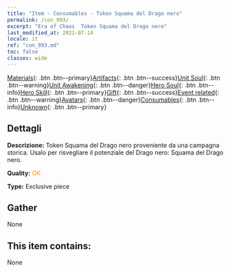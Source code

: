 ```yaml
---
title: "Item - Consumables - Token Squama del Drago nero"
permalink: /con_993/
excerpt: "Era of Chaos  Token Squama del Drago nero"
last_modified_at: 2021-07-14
locale: it
ref: "con_993.md"
toc: false
classes: wide
---
```

 [Materials](/ItemsIT/){: .btn .btn--primary}[Artifacts](/ItemsIT/Artifacts/){: .btn .btn--success}[Unit Soul](/ItemsIT/UnitSoul/){: .btn .btn--warning}[Unit Awakening](/ItemsIT/UnitAwakening/){: .btn .btn--danger}[Hero Soul](/ItemsIT/HeroSoul/){: .btn .btn--info}[Hero Skill](/ItemsIT/HeroSkill/){: .btn .btn--primary}[Gift](/ItemsIT/Gift/){: .btn .btn--success}[Event related](/ItemsIT/Events/){: .btn .btn--warning}[Avatars](/ItemsIT/Avatars/){: .btn .btn--danger}[Consumables](/ItemsIT/Consumables/){: .btn .btn--info}[Unknown](/ItemsIT/Unknown/){: .btn .btn--primary}

## Dettagli
 **Descrizione:** Token Squama del Drago nero proveniente da una campagna storica. Usalo per risvegliare il potenziale del Drago nero: Squama del Drago nero.

 **Quality:** <span style="color: #FF8C00">OK</span>

 **Type:** Exclusive piece

## Gather

  None

## This item contains:

  None

